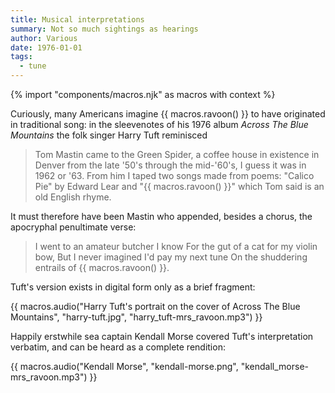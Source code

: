 ```yaml
---
title: Musical interpretations
summary: Not so much sightings as hearings
author: Various
date: 1976-01-01
tags:
  - tune
---
```

{% import "components/macros.njk" as macros with context %}

Curiously, many Americans imagine {{ macros.ravoon() }} to have originated in traditional song: in the sleevenotes of his 1976 album _Across The Blue Mountains_ the folk singer Harry Tuft reminisced

> Tom Mastin came to the Green Spider, a coffee house in existence in Denver from the late '50's through the mid-'60's, I guess it was in 1962 or '63. From him I taped two songs made from poems: "Calico Pie" by Edward Lear and "{{ macros.ravoon() }}" which Tom said is an old English rhyme.

It must therefore have been Mastin who appended, besides a chorus, the apocryphal penultimate verse:

> I went to an amateur butcher I know
> For the gut of a cat for my violin bow,
> But I never imagined I'd pay my next tune
> On the shuddering entrails of {{ macros.ravoon() }}.

Tuft's version exists in digital form only as a brief fragment:

{{ macros.audio("Harry Tuft's portrait on the cover of Across The Blue Mountains", "harry-tuft.jpg",  "harry_tuft-mrs_ravoon.mp3") }}

Happily erstwhile sea captain Kendall Morse covered Tuft's interpretation verbatim, and can be heard as a complete rendition:

{{ macros.audio("Kendall Morse", "kendall-morse.png",  "kendall_morse-mrs_ravoon.mp3") }}